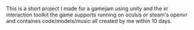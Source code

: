 This is a short project I made for a gamejam using unity and the xr interaction toolkit
the game supports running on oculus or steam's openvr and containes code/models/music 
all created by me within 10 days.
 
